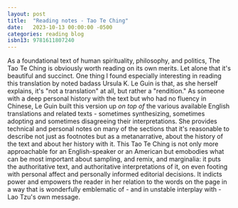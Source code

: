 ```yaml
---
layout: post
title:  "Reading notes - Tao Te Ching"
date:   2023-10-13 00:00:00 -0500
categories: reading blog
isbn13: 9781611807240
---
```

As a foundational text of human spirituality, philosophy, and politics, The Tao Te Ching is obviously worth reading on its own merits. Let alone that it's beautiful and succinct. One thing I found especially interesting in reading this translation by noted badass Ursula K. Le Guin is that, as she herself explains, it's "not a translation" at all, but rather a "rendition." As someone with a deep personal history with the text but who had no fluency in Chinese, Le Guin built this version up _on top of_ the various available English translations and related texts - sometimes synthesizing, sometimes adopting and sometimes disagreeing their interpretations. She provides technical and personal notes on many of the sections that it's reasonable to describe not just as footnotes but as a metanarrative, about the history of the text and about her history with it.  This Tao Te Ching is not only more approachable for an English-speaker or an American but emobodies what can be most important about sampling, and remix, and marginalia: it puts the authoritative text, and authoritative interpretations of it, on even footing with personal affect and personally informed editorial decisions. It indicts power and empowers the reader in her relation to the words on the page in a way that is wonderfully emblematic of - and in unstable interplay with - Lao Tzu's own message.
